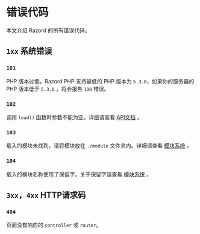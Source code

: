 # 错误代码

本文介绍 Razord 的所有错误代码。

## `1xx` 系统错误

### `101`

PHP 版本过低，Razord PHP 支持最低的 PHP 版本为 `5.3.0`，如果你的服务器的 PHP 版本低于 `5.3.0` ，将会报告 `100` 错误。

### `102`

调用 `load()` 函数时参数不能为空。详细请查看 [API文档](apis.md) 。

### `103`

载入的模块未找到，请将模块放在 `./module` 文件夹内。详细请查看 [模块系统](module.md) 。

### `104`

载入的模块名称使用了保留字。关于保留字请查看 [模块系统](module.md) 。

## `3xx`，`4xx` HTTP请求码

### `404`

页面没有响应的 `controller` 或 `router`。